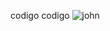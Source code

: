 codigo codigo
![john](https://media.tenor.com/ETzfWFJsF8cAAAAC/josh-hutcherson-josh-hutcherson-whistle-edit.gif 'lmao')
